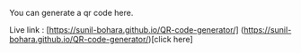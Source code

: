 You can generate a qr code here.

Live link : [https://sunil-bohara.github.io/QR-code-generator/] 
(https://sunil-bohara.github.io/QR-code-generator/)[click here]
